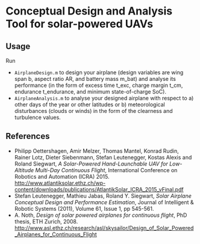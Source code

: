# Conceptual Design and Analysis Tool for solar-powered UAVs #

## Usage ##
Run
 - `AirplaneDesign.m` to design your airplane (design variables are wing span b, aspect ratio AR, and battery mass m_bat) and analyse its performance (in the form of excess time t_exc, charge margin t_cm, endurance t_endurance, and minimum state-of-charge SoC).
 - `AirplaneAnalysis.m` to analyse your designed airplane with respect to a) other days of the year or other latitudes or b) meteorological disturbances (clouds or winds) in the form of the clearness and turbulence values.

## References ##

 - Philipp Oettershagen, Amir Melzer, Thomas Mantel, Konrad Rudin, Rainer Lotz, Dieter Siebenmann, Stefan Leutenegger, Kostas Alexis and Roland Siegwart, _A Solar-Powered Hand-Launchable UAV for Low-Altitude Multi-Day Continuous Flight_, International Conference on Robotics and Automation (ICRA) 2015. http://www.atlantiksolar.ethz.ch/wp-content/downloads/publications/AtlantikSolar_ICRA_2015_vFinal.pdf
 - Stefan Leutenegger, Mathieu Jabas, Roland Y. Siegwart, _Solar Airplane Conceptual Design and Performance Estimation_, Journal of Intelligent & Robotic Systems (2011), Volume 61, Issue 1, pp 545-561.
 - A. Noth, _Design of solar powered airplanes for continuous flight_, PhD thesis, ETH Zurich, 2008. http://www.asl.ethz.ch/research/asl/skysailor/Design_of_Solar_Powered_Airplanes_for_Continuous_Flight
    